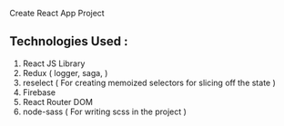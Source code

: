 Create React App Project 
## Technologies Used : 

1. React JS Library
2. Redux ( logger, saga,  )
3. reselect ( For creating memoized selectors for slicing off the state )
4. Firebase 
5. React Router DOM
6. node-sass ( For writing scss in the project )
